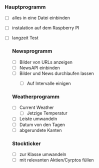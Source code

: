 ### Hauptprogramm

-[ ] alles in eine Datei einbinden
-[ ] instalation auf dem Raspberry PI
-[ ] langzeit Test

  ### Newsprogramm

  -[ ] Bilder von URLs anzeigen
  -[ ] NewsAPI einbinden
  -[ ] Bilder und News durchlaufen lassen
    -[ ] Auf Intervalle einigen


  ### Weatherprogramm

  -[ ] Current Weather
    -[ ] Jetzige Temperatur
  -[ ] Leiste umwandeln
  -[ ] Datum von den Tagen
  -[ ] abgerundete Kanten

  ### Stockticker

  -[ ] zur Klasse umwandeln
  -[ ] mit relevanten Aktien/Cyrptos füllen
